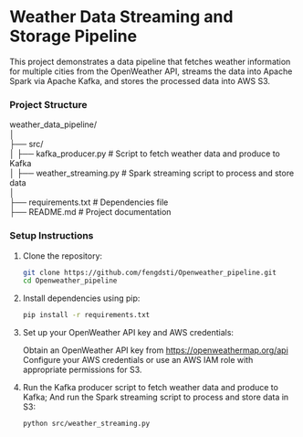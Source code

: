 # Weather Data Streaming and Storage Pipeline

This project demonstrates a data pipeline that fetches weather information for multiple cities from the OpenWeather API, streams the data into Apache Spark via Apache Kafka, and stores the processed data into AWS S3.

### Project Structure
weather_data_pipeline/  
│  
├── src/  
│   ├── kafka_producer.py         # Script to fetch weather data and produce to Kafka  
│   ├── weather_streaming.py      # Spark streaming script to process and store data  
│  
├── requirements.txt              # Dependencies file  
├── README.md                     # Project documentation  


### Setup Instructions
1. Clone the repository:
   ```bash
   git clone https://github.com/fengdsti/Openweather_pipeline.git
   cd Openweather_pipeline

2. Install dependencies using pip:
   ```bash
   pip install -r requirements.txt

3. Set up your OpenWeather API key and AWS credentials:  

    Obtain an OpenWeather API key from https://openweathermap.org/api  
    Configure your AWS credentials or use an AWS IAM role with appropriate permissions for S3.  

4. Run the Kafka producer script to fetch weather data and produce to Kafka; And run the Spark streaming script to process and store data in S3:
   ```bash
   python src/weather_streaming.py

